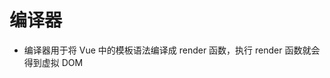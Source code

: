 <!--
 * @Author: x09898 coder_xujie@163.com
 * @Date: 2023-01-16 10:33:30
 * @LastEditors: x09898 coder_xujie@163.com
 * @FilePath: \HTML-CSS-Javascript-\Vue框架\Vue的教程\Vue3\编译器.md
 * @Description: 
-->
# 编译器

* 编译器用于将 Vue 中的模板语法编译成 render 函数，执行 render 函数就会得到虚拟 DOM
